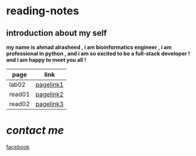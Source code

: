 # reading-notes

## introduction about my self
 **my name is ahmad alrasheed , i am bioinformatics engineer , i am professional in python , and i am so excited to be a full-stack developer ! and i am happy to meet you all !**

| page        | link                    |
| ----------- | -----------             |
| lab02       | [pagelink1](lab02.md)   |
| read01      | [pagelink2](read01.md)  |
| read02      | [pagelink3](read02.md)  |

# ***contact me***

[facebook](https://www.facebook.com)


